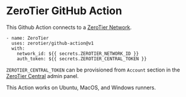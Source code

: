# ZeroTier GitHub Action

This Github Action connects to a [ZeroTier Network](https://www.zerotier.com).

```
- name: ZeroTier
  uses: zerotier/github-action@v1
  with:
    network_id: ${{ secrets.ZEROTIER_NETWORK_ID }}
    auth_token: ${{ secrets.ZEROTIER_CENTRAL_TOKEN }}
```

`ZEROTIER_CENTRAL_TOKEN` can be provisioned from `Account` section in the [ZeroTier Central](https://my.zerotier.com) admin panel.

This Action works on Ubuntu, MacOS, and Windows runners.
